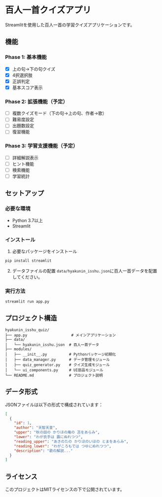 # 百人一首クイズアプリ

Streamlitを使用した百人一首の学習クイズアプリケーションです。

## 機能

### Phase 1: 基本機能
- [x] 上の句→下の句クイズ
- [x] 4択選択肢
- [x] 正誤判定
- [x] 基本スコア表示

### Phase 2: 拡張機能（予定）
- [ ] 複数クイズモード（下の句→上の句、作者→歌）
- [ ] 難易度設定
- [ ] 出題数設定
- [ ] 復習機能

### Phase 3: 学習支援機能（予定）
- [ ] 詳細解説表示
- [ ] ヒント機能
- [ ] 検索機能
- [ ] 学習統計

## セットアップ

### 必要な環境
- Python 3.7以上
- Streamlit

### インストール

1. 必要なパッケージをインストール
```bash
pip install streamlit
```

2. データファイルの配置
`data/hyakunin_isshu.json`に百人一首データを配置してください。

### 実行方法

```bash
streamlit run app.py
```

## プロジェクト構造

```
hyakunin_isshu_quiz/
├── app.py                    # メインアプリケーション
├── data/
│   └── hyakunin_isshu.json  # 百人一首データ
├── modules/
│   ├── __init__.py          # Pythonパッケージ初期化
│   ├── data_manager.py      # データ管理モジュール
│   ├── quiz_generator.py    # クイズ生成モジュール
│   └── ui_components.py     # UI部品モジュール
└── README.md                # プロジェクト説明
```

## データ形式

JSONファイルは以下の形式で構成されています：

```json
[
  {
    "id": 1,
    "author": "天智天皇",
    "upper": "秋の田の かりほの庵の 苫をあらみ",
    "lower": "わが衣手は 露にぬれつつ",
    "reading_upper": "あきのたの かりほのいほの とまをあらみ",
    "reading_lower": "わがころもでは つゆにぬれつつ",
    "description": "歌の解説..."
  }
]
```

## ライセンス

このプロジェクトはMITライセンスの下で公開されています。